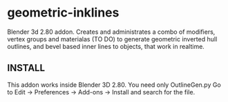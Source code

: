 # geometric-inklines
Blender 3d 2.80 addon. Creates and administrates a combo of modifiers, vertex groups and materialas (TO DO) to generate geometric inverted hull outlines, and bevel based inner lines to objects, that work in realtime.

## INSTALL
This addon works inside Blender 3D 2.80.
You need only OutlineGen.py
Go to Edit -> Preferences -> Add-ons -> Install and search for the file.

